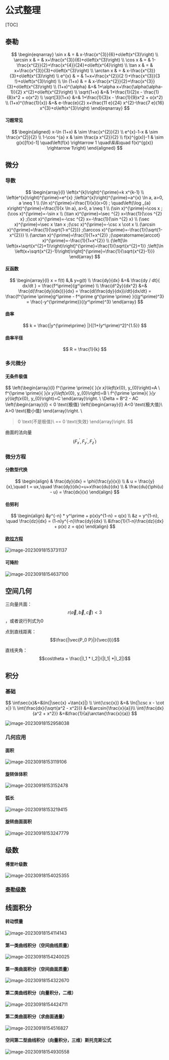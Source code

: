 # 公式整理

[TOC]



## 泰勒

$$
\begin{eqnarray}
\sin x & = & x-\frac{x^{3}}{6}+o\left(x^{3}\right) \\
\arcsin x & = & x+\frac{x^{3}}{6}+o\left(x^{3}\right) \\
\cos x & = & 1-\frac{x^{2}}{2}+\frac{x^{4}}{24}+o\left(x^{4}\right) \\
\tan x & = & x+\frac{x^{3}}{3}+o\left(x^{3}\right) \\
\arctan x & = & x-\frac{x^{3}}{3}+o\left(x^{3}\right) \\
e^{x} & = & 1+x+\frac{x^{2}}{2 !}+\frac{x^{3}}{3 !}+o\left(x^{3}\right) \\
\ln (1+x) & = & x-\frac{x^{2}}{2}+\frac{x^{3}}{3}+o\left(x^{3}\right) \\
(1+x)^{\alpha} &=& 1+\alpha x+\frac{\alpha(\alpha-1)}{2} x^{2}+o\left(x^{2}\right) \\
\sqrt{1+x} &=& 1+\frac{1}{2}x - \frac{1}{8}x^2 + o(x^2) \\
\sqrt[3]{1+x} &=& 1+\frac{1}{3}x - \frac{1}{9}x^2 + o(x^2) \\
(1+x)^{\frac{1}{x}} &=& e-\frac{e}{2} x+\frac{11 e}{24} x^{2}-\frac{7 e}{16} x^{3}+o\left(x^{3}\right)
\end{eqnarray}
$$



#### 习题常见

$$
\begin{aligned}
x-\ln (1+x) & \sim \frac{x^{2}}{2} \\
e^{x}-1-x & \sim \frac{x^{2}}{2} \\
1-\cos ^{a} x & \sim \frac{a x^{2}}{2} \\
f(x)^{g(x)}-1 & \sim g(x)[f(x)-1] \quad\left(f(x) \rightarrow 1 \quad\&\&\quad f(x)^{g(x)} \rightarrow 1\right)
\end{aligned}
$$


## 微分

### 导数

$$
\begin{array}{l}
\left(x^{k}\right)^{\prime}=k x^{k-1} \\
\left(e^{x}\right)^{\prime}=e^{x} ;\left(a^{x}\right)^{\prime}=a^{x} \ln a, a>0, a \neq 1 \\
(\ln x)^{\prime}=\frac{1}{x}(x>0) ; \quad\left(\log _{a} x\right)^{\prime}=\frac{1}{x \ln a}, a>0, a \neq 1 \\
(\sin x)^{\prime}=\cos x ;(\cos x)^{\prime}=-\sin x \\
(\tan x)^{\prime}=\sec ^{2} x=\frac{1}{\cos ^{2} x} ;(\cot x)^{\prime}=-\csc ^{2} x=-\frac{1}{\sin ^{2} x} \\
(\sec x)^{\prime}=\sec x \tan x ;(\csc x)^{\prime}=-\csc x \cot x \\
(\arcsin x)^{\prime}=\frac{1}{\sqrt{1-x^{2}}} ;(\arccos x)^{\prime}=-\frac{1}{\sqrt{1-x^{2}}} \\
(\arctan x)^{\prime}=\frac{1}{1+x^{2}} ;(\operatorname{arccot} x)^{\prime}=-\frac{1}{1+x^{2}} \\
{\left[\ln \left(x+\sqrt{x^{2}+1}\right)\right]^{\prime}=\frac{1}{\sqrt{x^{2}+1}} ;\left[\ln \left(x+\sqrt{x^{2}-1}\right)\right]^{\prime}=\frac{1}{\sqrt{x^{2}-1}}}
\end{array}
$$

#### 反函数

$$
\begin{array}{l}
x = f(t) &,& y=g(t) \\
\frac{dy}{dx} &=& \frac{dy / dt}{ dx/dt } = \frac{f^\prime}{g^\prime} \\
\frac{d^2y}{dx^2} &=& \frac{d(\frac{dy}{dx})}{dx} = \frac{d(\frac{dy}{dx})/dt}{dx/dt} = \frac{f^{\prime \prime}g^\prime - f^\prime g^{\prime \prime}   }{(g^\prime)^3} = \frac{-y^{\prime\prime}}{(y^\prime)^3}
\end{array}
$$



#### 曲率

$$
k = \frac{|y^{\prime\prime} |}{[1+(y^\prime)^2]^{1.5}}
$$
#### 曲率半径

$$
R = \frac{1}{k}
$$


### 多元微分

#### 无条件极值

$$
\left\{\begin{array}{l}
f^{\prime \prime}{ }_{x x}\left(x_{0}, y_{0}\right)=A \\
f^{\prime \prime}{ }_{x y}\left(x_{0}, y_{0}\right)=B \\
f^{\prime \prime}{ }_{y y}\left(x_{0}, y_{0}\right)=C
\end{array}\right.
\\
\Delta = B^2 - AC
\left\{\begin{array}{l}
< 0 \text{极值} 
	\left\{\begin{array}{l}
	A<0 \text{极大值}\\ 
	A>0 \text{极小值}
	\end{array}\right.
\\
> 0 \text{不是极值}\\ 
== 0 \text{失效}
\end{array}\right.
$$




曲面的法向量
$$
(F^\prime_x,F^\prime_y,F^\prime_z)
$$


### 微分方程

#### 分数型代换

$$
\begin{align}
& \frac{dy}{dx} = \phi(\frac{y}{x}) \\
& u = \frac{y}{x},\quad t = ux,\quad \frac{dy}{dx}=u+x\frac{du}{dx} \\
& \frac{du}{\phi(u) - u} = \frac{dx}{x}
\end{align}
$$
#### 伯努利

$$
\begin{align}
&y^{-n} * y^\prime + p(x)y^{1-n} = q(x) \\
&z = y^{1-n}, \quad \frac{dz}{dx} = (1-n)y^{-n}\frac{dy}{dx} \\
&\frac{1}{1-n}\frac{dz}{dx} + p(x) z = q(x)
\end{align}
$$

#### [欧拉方程](https://zhuanlan.zhihu.com/p/349911260)

![image-20230918153731137](https://pic-1257412153.cos.ap-nanjing.myqcloud.com/images/2023/09/18/image-20230918153731137-5d386d.png)

#### 可降阶

![image-20230918154637100](https://pic-1257412153.cos.ap-nanjing.myqcloud.com/images/2023/09/18/image-20230918154637100-842e25.png)

## 空间几何

三向量共面：$$r(\vec{a},\vec{b},\vec{c})<3$$，或者说行列式为0

点到直线距离：$$\frac{|\vec{P_0 P}|}{\vec{l}}$$ 

直线夹角：$$cos\theta = \frac{|l_1 * l_2|}{|l_1| *|l_2|}$$ 



## 积分

### 基础

$$
\int\sec{x}&=&\ln{|\sec{x} +\tan{x}|} \\
\int{\csc{x}} &=& \ln{|\csc x - \cot x|} \\
\int{\frac{dx}{\sqrt{a^2 - x^2}}} &=&\arcsin{\frac{x}{a}}\\
\int{\frac{dx}{a^2 + x^2}} &=&\frac{1}{a}\arctan{\frac{x}{a}}
$$



![image-20230918152958038](https://pic-1257412153.cos.ap-nanjing.myqcloud.com/images/2023/09/18/image-20230918152958038-fbed91.png)

### 几何应用

#### 面积

![image-20230918153119106](https://pic-1257412153.cos.ap-nanjing.myqcloud.com/images/2023/09/18/image-20230918153119106-4a1a7a.png)

#### 旋转体体积

![image-20230918153152478](https://pic-1257412153.cos.ap-nanjing.myqcloud.com/images/2023/09/18/image-20230918153152478-6945df.png)

#### 弧长

![image-20230918153219415](https://pic-1257412153.cos.ap-nanjing.myqcloud.com/images/2023/09/18/image-20230918153219415-ebb6ff.png)

#### 旋转曲面面积

![image-20230918153247779](https://pic-1257412153.cos.ap-nanjing.myqcloud.com/images/2023/09/18/image-20230918153247779-4a2dbd.png)

## 级数

#### 傅里叶级数

![image-20230918154025355](https://pic-1257412153.cos.ap-nanjing.myqcloud.com/images/2023/09/18/image-20230918154025355-17e1f9.png)

### [泰勒级数](泰勒级数.md)

## 线面积分

#### 转动惯量

![image-20230918154114143](https://pic-1257412153.cos.ap-nanjing.myqcloud.com/images/2023/09/18/image-20230918154114143-9a24aa.png)

#### 第一类曲线积分（空间曲线质量）

![image-20230918154240025](https://pic-1257412153.cos.ap-nanjing.myqcloud.com/images/2023/09/18/image-20230918154240025-823620.png)

#### 第一类曲面积分（空间曲面质量）

![image-20230918154322670](https://pic-1257412153.cos.ap-nanjing.myqcloud.com/images/2023/09/18/image-20230918154322670-d7f097.png)

#### 第二类曲线积分（向量积分，二维）

![image-20230918154424711](https://pic-1257412153.cos.ap-nanjing.myqcloud.com/images/2023/09/18/image-20230918154424711-5bc3f8.png)

#### 第二类曲面积分（求曲面通量）

![image-20230918154516827](https://pic-1257412153.cos.ap-nanjing.myqcloud.com/images/2023/09/18/image-20230918154516827-71dbac.png)

#### 空间第二型曲线积分（向量积分，三维）斯托克斯公式

![image-20230918154930558](https://pic-1257412153.cos.ap-nanjing.myqcloud.com/images/2023/09/18/image-20230918154930558-43110f.png)
